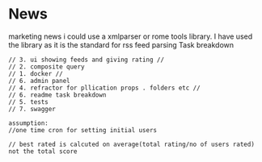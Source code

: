 # News
marketing news
i could use a xmlparser or rome tools library. I have used the library as it is the standard for rss feed parsing
Task breakdown

    // 3. ui showing feeds and giving rating //
    // 2. composite query
    // 1. docker //
    // 6. admin panel
    // 4. refractor for pllication props . folders etc //
    // 6. readme task breakdown
    // 5. tests
    // 7. swagger
    
    assumption:
    //one time cron for setting initial users
    
    // best rated is calcuted on average(total rating/no of users rated) not the total score
